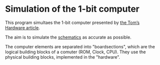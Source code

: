 # Simulation of the 1-bit computer

This program simultaes the 1-bit computer presented by [the Tom’s Hardware article](https://www.tomshardware.com/pc-components/cpus/1-bit-cpu-for-super-low-performance-computer-launched-sells-out-promptly).

The aim is to simulate the [schematics](https://doc.switch-science.com/media/files/a3866019-a5e2-46d1-ac4c-4bec913f2f47.jpg) as accurate as possible.

The computer elements are separated into "boardsections", which are the logical building blocks of a comuter (ROM, Clock, CPU). They use the physical building blocks, implemented in the "hardware".
